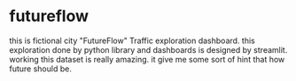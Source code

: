 # futureflow
this is fictional city "FutureFlow" Traffic exploration dashboard. this exploration done by python library and dashboards is designed by streamlit. working this dataset is really amazing. it give me some sort of hint that how future should be.

